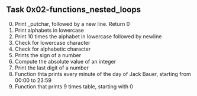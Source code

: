 ## Task 0x02-functions_nested_loops
  0. Print _putchar, followed by a new line. Return 0
  1. Print alphabets in lowercase
  2. Print 10 times the alphabet in lowercase followed by newline
  3. Check for lowercase character
  4. Check for alphabetic character
  5. Prints the sign of a number
  6. Compute the absolute value of an integer
  7. Print the last digit of a number
  8. Function thta prints every minute of the day of Jack Bauer, starting from 00:00 to 23:59
  9. Function that prints 9 times table, starting with 0 

